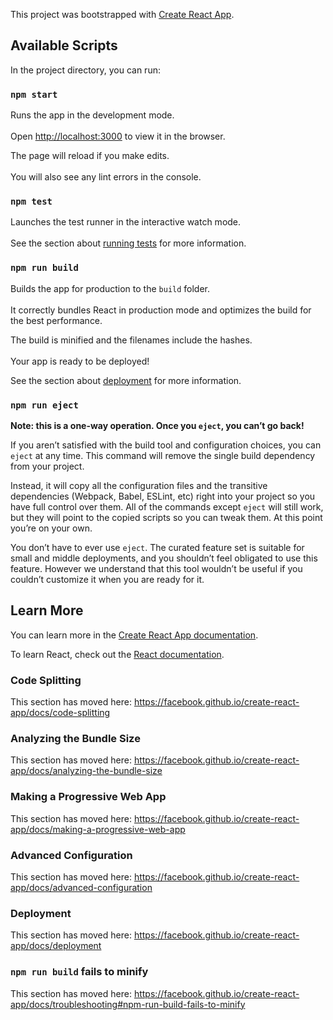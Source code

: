 This project was bootstrapped with [Create React App](https://github.com/facebook/create-react-app).	

 ## Available Scripts	

 In the project directory, you can run:	

 ### `npm start`	

 Runs the app in the development mode.<br>	
Open [http://localhost:3000](http://localhost:3000) to view it in the browser.	

 The page will reload if you make edits.<br>	
You will also see any lint errors in the console.	

 ### `npm test`	

 Launches the test runner in the interactive watch mode.<br>	
See the section about [running tests](https://facebook.github.io/create-react-app/docs/running-tests) for more information.	

 ### `npm run build`	

 Builds the app for production to the `build` folder.<br>	
It correctly bundles React in production mode and optimizes the build for the best performance.	

 The build is minified and the filenames include the hashes.<br>	
Your app is ready to be deployed!	

 See the section about [deployment](https://facebook.github.io/create-react-app/docs/deployment) for more information.	

 ### `npm run eject`	

 **Note: this is a one-way operation. Once you `eject`, you can’t go back!**	

 If you aren’t satisfied with the build tool and configuration choices, you can `eject` at any time. This command will remove the single build dependency from your project.	

 Instead, it will copy all the configuration files and the transitive dependencies (Webpack, Babel, ESLint, etc) right into your project so you have full control over them. All of the commands except `eject` will still work, but they will point to the copied scripts so you can tweak them. At this point you’re on your own.	

 You don’t have to ever use `eject`. The curated feature set is suitable for small and middle deployments, and you shouldn’t feel obligated to use this feature. However we understand that this tool wouldn’t be useful if you couldn’t customize it when you are ready for it.	

 ## Learn More	

 You can learn more in the [Create React App documentation](https://facebook.github.io/create-react-app/docs/getting-started).	

 To learn React, check out the [React documentation](https://reactjs.org/).	

 ### Code Splitting	

 This section has moved here: https://facebook.github.io/create-react-app/docs/code-splitting	

 ### Analyzing the Bundle Size	

 This section has moved here: https://facebook.github.io/create-react-app/docs/analyzing-the-bundle-size	

 ### Making a Progressive Web App	

 This section has moved here: https://facebook.github.io/create-react-app/docs/making-a-progressive-web-app	

 ### Advanced Configuration	

 This section has moved here: https://facebook.github.io/create-react-app/docs/advanced-configuration	

 ### Deployment	

 This section has moved here: https://facebook.github.io/create-react-app/docs/deployment	

 ### `npm run build` fails to minify	

 This section has moved here: https://facebook.github.io/create-react-app/docs/troubleshooting#npm-run-build-fails-to-minify
 